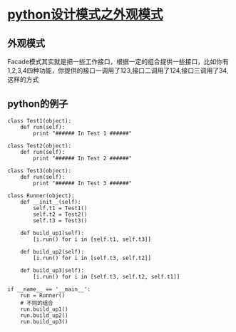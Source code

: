 #  [python设计模式之外观模式](http://dongweiming.github.io/python-facade.html)

## 外观模式

Facade模式其实就是把一些工作接口，根据一定的组合提供一些接口，比如你有1,2,3,4四种功能，你提供的接口一调用了123,接口二调用了124,接口三调用了34,这样的方式

## python的例子

    
    
    class Test1(object):
        def run(self):
            print "###### In Test 1 ######"
    
    class Test2(object):
        def run(self):
            print "###### In Test 2 ######"
    
    class Test3(object):
        def run(self): 
            print "###### In Test 3 ######"
    
    class Runner(object):
        def __init__(self):
            self.t1 = Test1()
            self.t2 = Test2()
            self.t3 = Test3()
    
        def build_up1(self):
            [i.run() for i in [self.t1, self.t3]]
    
        def build_up2(self):
            [i.run() for i in [self.t3, self.t2]]
    
        def build_up3(self):
            [i.run() for i in [self.t3, self.t2, self.t1]]
    
    if __name__ == '__main__':
        run = Runner()
        # 不同的组合
        run.build_up1()
        run.build_up2()
        run.build_up3()
    


